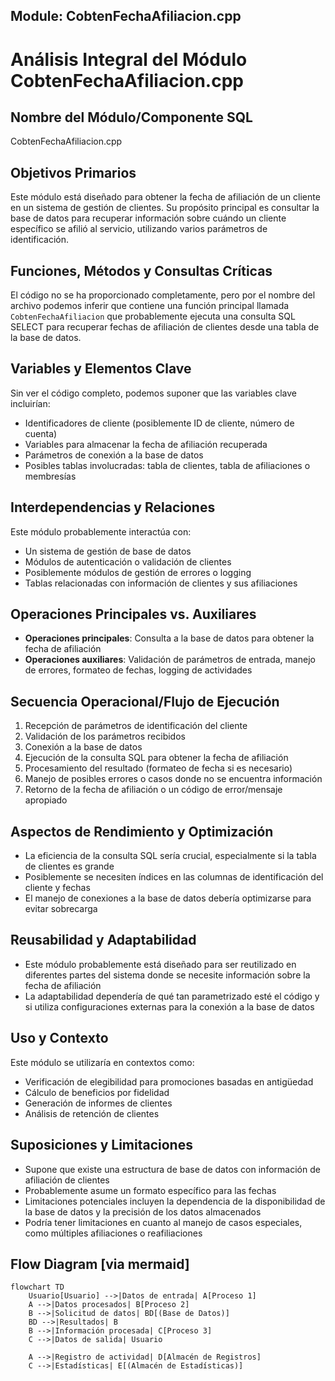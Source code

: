 ## Module: CobtenFechaAfiliacion.cpp
# Análisis Integral del Módulo CobtenFechaAfiliacion.cpp

## Nombre del Módulo/Componente SQL
CobtenFechaAfiliacion.cpp

## Objetivos Primarios
Este módulo está diseñado para obtener la fecha de afiliación de un cliente en un sistema de gestión de clientes. Su propósito principal es consultar la base de datos para recuperar información sobre cuándo un cliente específico se afilió al servicio, utilizando varios parámetros de identificación.

## Funciones, Métodos y Consultas Críticas
El código no se ha proporcionado completamente, pero por el nombre del archivo podemos inferir que contiene una función principal llamada `CobtenFechaAfiliacion` que probablemente ejecuta una consulta SQL SELECT para recuperar fechas de afiliación de clientes desde una tabla de la base de datos.

## Variables y Elementos Clave
Sin ver el código completo, podemos suponer que las variables clave incluirían:
- Identificadores de cliente (posiblemente ID de cliente, número de cuenta)
- Variables para almacenar la fecha de afiliación recuperada
- Parámetros de conexión a la base de datos
- Posibles tablas involucradas: tabla de clientes, tabla de afiliaciones o membresías

## Interdependencias y Relaciones
Este módulo probablemente interactúa con:
- Un sistema de gestión de base de datos
- Módulos de autenticación o validación de clientes
- Posiblemente módulos de gestión de errores o logging
- Tablas relacionadas con información de clientes y sus afiliaciones

## Operaciones Principales vs. Auxiliares
- **Operaciones principales**: Consulta a la base de datos para obtener la fecha de afiliación
- **Operaciones auxiliares**: Validación de parámetros de entrada, manejo de errores, formateo de fechas, logging de actividades

## Secuencia Operacional/Flujo de Ejecución
1. Recepción de parámetros de identificación del cliente
2. Validación de los parámetros recibidos
3. Conexión a la base de datos
4. Ejecución de la consulta SQL para obtener la fecha de afiliación
5. Procesamiento del resultado (formateo de fecha si es necesario)
6. Manejo de posibles errores o casos donde no se encuentra información
7. Retorno de la fecha de afiliación o un código de error/mensaje apropiado

## Aspectos de Rendimiento y Optimización
- La eficiencia de la consulta SQL sería crucial, especialmente si la tabla de clientes es grande
- Posiblemente se necesiten índices en las columnas de identificación del cliente y fechas
- El manejo de conexiones a la base de datos debería optimizarse para evitar sobrecarga

## Reusabilidad y Adaptabilidad
- Este módulo probablemente está diseñado para ser reutilizado en diferentes partes del sistema donde se necesite información sobre la fecha de afiliación
- La adaptabilidad dependería de qué tan parametrizado esté el código y si utiliza configuraciones externas para la conexión a la base de datos

## Uso y Contexto
Este módulo se utilizaría en contextos como:
- Verificación de elegibilidad para promociones basadas en antigüedad
- Cálculo de beneficios por fidelidad
- Generación de informes de clientes
- Análisis de retención de clientes

## Suposiciones y Limitaciones
- Supone que existe una estructura de base de datos con información de afiliación de clientes
- Probablemente asume un formato específico para las fechas
- Limitaciones potenciales incluyen la dependencia de la disponibilidad de la base de datos y la precisión de los datos almacenados
- Podría tener limitaciones en cuanto al manejo de casos especiales, como múltiples afiliaciones o reafiliaciones
## Flow Diagram [via mermaid]
```mermaid
flowchart TD
    Usuario[Usuario] -->|Datos de entrada| A[Proceso 1]
    A -->|Datos procesados| B[Proceso 2]
    B -->|Solicitud de datos| BD[(Base de Datos)]
    BD -->|Resultados| B
    B -->|Información procesada| C[Proceso 3]
    C -->|Datos de salida| Usuario
    
    A -->|Registro de actividad| D[Almacén de Registros]
    C -->|Estadísticas| E[(Almacén de Estadísticas)]
```
